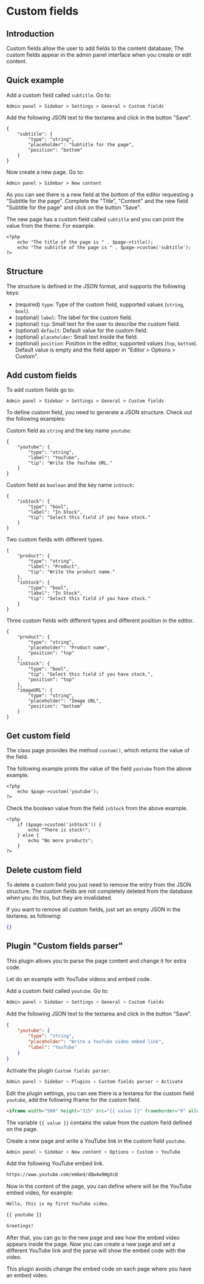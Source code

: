 # Custom fields
<!-- position: 7 -->

## Introduction
Custom fields allow the user to add fields to the content database; The custom fields appear in the admin panel interface when you create or edit content.

## Quick example
Add a custom field called `subtitle`. Go to:
```
Admin panel > Sidebar > Settings > General > Custom fields
```

Add the following JSON text to the textarea and click in the button "Save".
```
{
    "subtitle": {
        "type": "string",
        "placeholder": "Subtitle for the page",
		"position": "bottom"
    }
}
```

Now create a new page. Go to:
```
Admin panel > Sidebar > New content
```

As you can see there is a new field at the bottom of the editor requesting a "Subtitle for the page". Complete the "Title", "Content" and the new field "Subtitle for the page" and click on the button "Save".

The new page has a custom field called `subtitle` and you can print the value from the theme. For example.
```
<?php
	echo "The title of the page is " . $page->title();
	echo "The subtitle of the page is " . $page->custom('subtitle');
?>
```

## Structure
The structure is defined in the JSON format, and supports the following keys:
- (required) `type`: Type of the custom field, supported values (`string`, `bool`).
- (optional) `label`: The label for the custom field.
- (optional) `tip`: Small text for the user to describe the custom field.
- (optional) `default`: Default value for the custom field.
- (optional) `placeholder`: Small text inside the field.
- (optional) `position`: Position in the editor, supported values (`top`, `bottom`). Default value is empty and the field apper in "Editor > Options > Custom".

## Add custom fields
To add custom fields go to:
```
Admin panel > Sidebar > Settings > General > Custom fields
```

To define custom field, you need to generate a JSON structure. Check out the following examples:

Custom field as `string` and the key name `youtube`:
```
{
    "youtube": {
        "type": "string",
        "label": "YouTube",
        "tip": "Write the YouTube URL."
    }
}
```

Custom field as `boolean` and the key name `inStock`:
```
{
    "inStock": {
        "type": "bool",
        "label": "In Stock",
        "tip": "Select this field if you have stock."
    }
}
```

Two custom fields with different types.
```
{
    "product": {
        "type": "string",
        "label": "Product",
        "tip": "Write the product name."
    },
    "inStock": {
        "type": "bool",
        "label": "In Stock",
        "tip": "Select this field if you have stock."
    }
}
```

Three custom fields with different types and different position in the editor.
```
{
    "product": {
        "type": "string",
		"placeholder": "Product name",
		"position": "top"
    },
    "inStock": {
        "type": "bool",
        "tip": "Select this field if you have stock.",
		"position": "top"
    },
    "imageURL": {
        "type": "string",
		"placeholder": "Image URL",
		"position": "bottom"
    }
}
```

## Get custom field
The class page provides the method `custom()`, which returns the value of the field.

The following example prints the value of the field `youtube` from the above example.
```
<?php
    echo $page->custom('youtube');
?>
```

Check the boolean value from the field `inStock` from the above example.
```
<?php
    if ($page->custom('inStock')) {
        echo "There is stock!";
    } else {
        echo "No more products";
    }
?>
```

## Delete custom field
To delete a custom field you just need to remove the entry from the JSON structure. The custom fields are not completely deleted from the database when you do this, but they are invalidated.

If you want to remove all custom fields, just set an empty JSON in the textarea, as following:
```json
{}
```

## Plugin "Custom fields parser"
This plugin allows you to parse the page content and change it for extra code.

Let do an example with YouTube videos and embed code.

Add a custom field called `youtube`. Go to:
```bash
Admin panel > Sidebar > Settings > General > Custom fields
```

Add the following JSON text to the textarea and click in the button "Save".
```json
{
    "youtube": {
        "type": "string",
        "placeholder": "Write a YouTube video embed link",
		"label": "YouTube"
    }
}
```

Activate the plugin `Custom fields parser`.
```bash
Admin panel > Sidebar > Plugins > Custom fields parser > Activate
```

Edit the plugin settings, you can see there is a textarea for the custom field `youtube`, add the following iframe for the custom field.
```html
<iframe width="560" height="315" src="{{ value }}" frameborder="0" allow="autoplay" allowfullscreen></iframe>
```

The variable `{{ value }}` contains the value from the custom field defined on the page.

Create a new page and write a YouTube link in the custom field `youtube`.
```bash
Admin panel > Sidebar > New content > Options > Custom > YouTube
```

Add the following YouTube embed link.
```bash
https://www.youtube.com/embed/dQw4w9WgXcQ
```

Now in the content of the page, you can define where will be the YouTube embed video, for example:
```bash
Hello, this is my first YouTube video.

{{ youtube }}

Greetings!
```

After that, you can go to the new page and see how the embed video appears inside the page. Now you can create a new page and set a different YouTube link and the parse will show the embed code with the video.

This plugin avoids change the embed code on each page where you have an embed video.